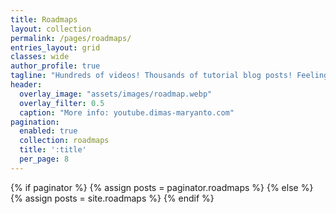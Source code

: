 ```yaml
---
title: Roadmaps
layout: collection
permalink: /pages/roadmaps/
entries_layout: grid
classes: wide
author_profile: true
tagline: "Hundreds of videos! Thousands of tutorial blog posts! Feeling lost yet? <br><br>**Watch. Learn. Do. Learn.**<br><br>Watching video tutorials is just the beginning. Get hands-on assignments with course videos that allow you to actually apply and implement what is being taught in the course material."
header:
  overlay_image: "assets/images/roadmap.webp"
  overlay_filter: 0.5
  caption: "More info: youtube.dimas-maryanto.com"
pagination:
  enabled: true
  collection: roadmaps
  title: ':title'
  per_page: 8
---
```


{% if paginator %}
  {% assign posts = paginator.roadmaps %}
{% else %}
  {% assign posts = site.roadmaps %}
{% endif %}